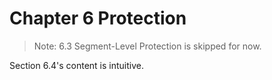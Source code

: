# Chapter 6 Protection

> Note: 6.3 Segment-Level Protection is skipped for now.

Section 6.4's content is intuitive.